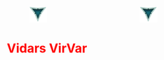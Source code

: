 <header><div><img src="./LOOGOO.png" alt="3 Vs logo" id="logo" width="40" height="37" >
<img align="right" src="./LOOGOO.png" alt="3 Vs logo" id="logo" width="40" height="37" ></div>
     
 <div><h1 align="center" style="color:red">Vidars VirVar</h1></div></header>
 
